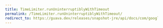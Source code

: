 ```yaml
---
title: TimeLimiter.runUninterruptiblyWithTimeout
permalink: /TimeLimiter.runUninterruptiblyWithTimeout/
redirect_to: https://guava.dev/releases/snapshot-jre/api/docs/com/google/common/util/concurrent/TimeLimiter.html#runUninterruptiblyWithTimeout-java.lang.Runnable-java.time.Duration-
---
```

